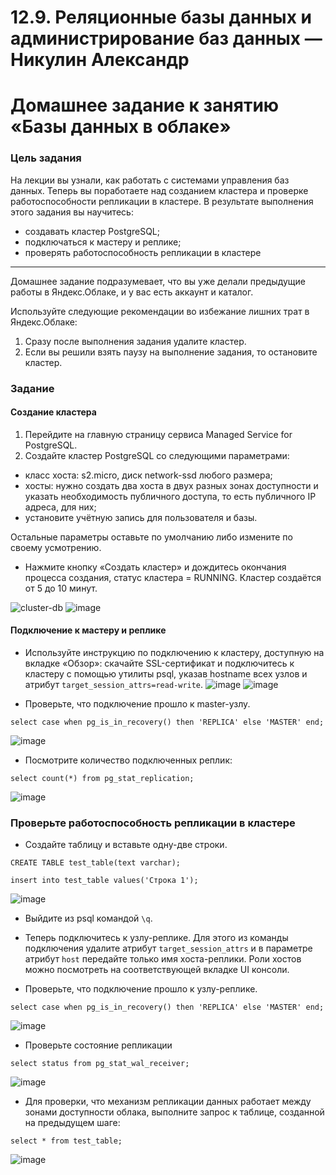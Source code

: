 # 12.9. Реляционные базы данных и администрирование баз данных — Никулин Александр
# Домашнее задание к занятию «Базы данных в облаке»

### Цель задания

На лекции вы узнали, как работать с системами управления баз данных. Теперь вы поработаете над созданием кластера и проверке работоспособности репликации в кластере. В результате выполнения этого задания вы научитесь:
* создавать кластер PostgreSQL;
* подключаться к мастеру и реплике;
* проверять работоспособность репликации в кластере
---

Домашнее задание подразумевает, что вы уже делали предыдущие работы в Яндекс.Облаке, и у вас есть аккаунт и каталог.

Используйте следующие рекомендации во избежание лишних трат в Яндекс.Облаке:
1) Сразу после выполнения задания удалите кластер.
2) Если вы решили взять паузу на выполнение задания, то остановите кластер.

### Задание

#### Создание кластера
1. Перейдите на главную страницу сервиса Managed Service for PostgreSQL.
1. Создайте кластер PostgreSQL со следующими параметрами:
- класс хоста: s2.micro, диск network-ssd любого размера;
- хосты: нужно создать два хоста в двух разных зонах доступности и указать необходимость публичного доступа, то есть публичного IP адреса, для них;
- установите учётную запись для пользователя и базы.

Остальные параметры оставьте по умолчанию либо измените по своему усмотрению.

* Нажмите кнопку «Создать кластер» и дождитесь окончания процесса создания, статус кластера = RUNNING. Кластер создаётся от 5 до 10 минут.

![cluster-db](https://github.com/ADNikulin/netology/assets/44374132/f41c06e8-ccca-4da6-8e35-881e2d6de4b2)
![image](https://github.com/ADNikulin/netology/assets/44374132/36ec04b2-e2d6-4245-b3fb-e457dd8deb07)

#### Подключение к мастеру и реплике 

* Используйте инструкцию по подключению к кластеру, доступную на вкладке «Обзор»: cкачайте SSL-сертификат и подключитесь к кластеру с помощью утилиты psql, указав hostname всех узлов и атрибут ```target_session_attrs=read-write```.
![image](https://github.com/ADNikulin/netology/assets/44374132/43c8f810-67b6-4db1-8bac-c94a19aae547)
![image](https://github.com/ADNikulin/netology/assets/44374132/b9cc5564-e81a-4051-8122-b41558b43cde)

* Проверьте, что подключение прошло к master-узлу.
```
select case when pg_is_in_recovery() then 'REPLICA' else 'MASTER' end;
```
![image](https://github.com/ADNikulin/netology/assets/44374132/2f9c1c50-ab40-4fd8-9d9f-3565d7361178)

* Посмотрите количество подключенных реплик:
```
select count(*) from pg_stat_replication;
```
![image](https://github.com/ADNikulin/netology/assets/44374132/a95ac491-a012-462a-ad6a-796c3e61a616)

### Проверьте работоспособность репликации в кластере

* Создайте таблицу и вставьте одну-две строки.
```
CREATE TABLE test_table(text varchar);
```
```
insert into test_table values('Строка 1');
```
![image](https://github.com/ADNikulin/netology/assets/44374132/f64b291a-f653-4902-86fa-668249fc9c96)

* Выйдите из psql командой ```\q```.

* Теперь подключитесь к узлу-реплике. Для этого из команды подключения удалите атрибут ```target_session_attrs```  и в параметре атрибут ```host``` передайте только имя хоста-реплики. Роли хостов можно посмотреть на соответствующей вкладке UI консоли.

* Проверьте, что подключение прошло к узлу-реплике.
```
select case when pg_is_in_recovery() then 'REPLICA' else 'MASTER' end;
```
![image](https://github.com/ADNikulin/netology/assets/44374132/997e4403-b051-445c-a3ff-a095d008191a)

* Проверьте состояние репликации
```
select status from pg_stat_wal_receiver;
```
![image](https://github.com/ADNikulin/netology/assets/44374132/e574aa02-8004-4f09-9fca-ff3fa99ef571)

* Для проверки, что механизм репликации данных работает между зонами доступности облака, выполните запрос к таблице, созданной на предыдущем шаге:
```
select * from test_table;
```
![image](https://github.com/ADNikulin/netology/assets/44374132/649d84b4-3ce5-4864-b77d-a3a4892544ec)
